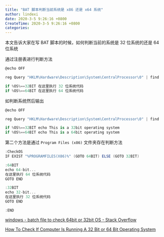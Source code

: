 ```yaml
---
title: "BAT 脚本判断当前系统是 x86 还是 x64 系统"
author: lindexi
date: 2020-3-5 9:26:16 +0800
CreateTime: 2020-3-5 9:26:16 +0800
categories: 
---
```


本文告诉大家在写 BAT 脚本的时候，如何判断当前的系统是 32 位系统的还是 64 位系统

<!--more-->



通过注册表进行判断方法

```csharp
@echo OFF

reg Query "HKLM\Hardware\Description\System\CentralProcessor\0" | find /i "x86" > NUL && set OS=32BIT || set OS=64BIT

if %OS%==32BIT 在这里执行 32 位系统代码
if %OS%==64BIT 在这里执行 64 位系统代码
```

如判断系统然后输出

```csharp
@echo OFF

reg Query "HKLM\Hardware\Description\System\CentralProcessor\0" | find /i "x86" > NUL && set OS=32BIT || set OS=64BIT

if %OS%==32BIT echo This is a 32bit operating system
if %OS%==64BIT echo This is a 64bit operating system
```

第二个方法是通过 `Program Files (x86)` 文件夹存在判断方法

```csharp
:CheckOS
IF EXIST "%PROGRAMFILES(X86)%" (GOTO 64BIT) ELSE (GOTO 32BIT)

:64BIT
echo 64-bit...
在这里执行 64 位系统代码
GOTO END

:32BIT
echo 32-bit...
在这里执行 32 位系统代码
GOTO END

:END
```

[windows - batch file to check 64bit or 32bit OS - Stack Overflow](https://stackoverflow.com/questions/12322308/batch-file-to-check-64bit-or-32bit-os )

[How To Check If Computer Is Running A 32 Bit or 64 Bit Operating System](https://support.microsoft.com/en-us/help/556009 )

